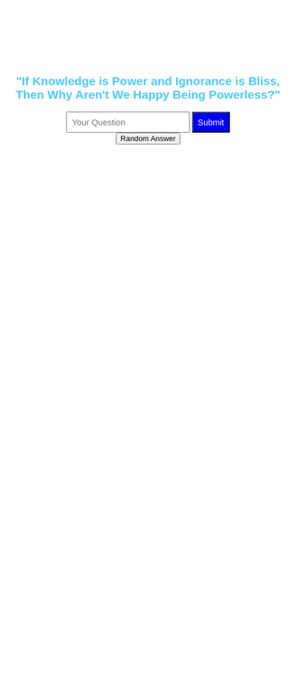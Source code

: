 About-me-WDI
============
<!DOCTYPE html>
<html lang="en">
<head> <!-- meta info here! -->
    <h1>AsK PoPsiclE</h1>
    <h2>"If Knowledge is Power and Ignorance is Bliss, Then Why Aren't We Happy Being Powerless?"</h2>
    <input type="question" placeholder="Your Question">
    <input type="Submit">
    
<style>
head {
  text-align: center;
}
h1 {
  font-size: 25px;
}
h2 {
  color: rgba(0, 180, 250, .7);
}
body { 
  text-align: center;
  background: url("http://i.imgur.com/pWFZZL0.jpg");
  background-size: cover;
  background-position: center;
  color: white;
  font-family: arial;
}
p { 
  font-size:20px;
  margin: 0 auto;
}
article {
  max-width: 500px;
  padding: 30px;
  margin: 0 auto;
}
@media (max-width: 500px) {
  body {
    background: gray;
  }
  h1 {
    font-size: 36px;
  }
  li {
    display: block;
    padding: 5px;
  }
}
  
input {
  border:1;
  padding:8px;
  font-size:15px;
}
input[type="submit"] {
  background: blue;
  color: white;
}

img { 
  margin: 22px 0px 45px 0px;
  padding: 4;
  border: 4px solid #123a40;
  border-radius: 100px 100px 100px 0px;
  position: center;
}
a {
  color: rgba(33, 90, 233, 0.9);
  
}
ul {
  margin: 26px;
  padding: 33px;
  background: rgba(0,0,0,0.5);
}
li {
  display: inline;
  padding: 10px 20px 10px 20px;
  border: solid;
  border-radius: 100px 100px 100px 0px;
}

</style> 

<button>Random Answer</button>

</head>



<body> <!-- content here! -->

    <!-- Resume -->
    <img src="http://i.imgur.com/hoT6KKo.jpg">
    
    
    <font face="arial, helvetica" size=+3>   
        <center><b>MICHAEL POSPISIL</b></center>
    </font><br>                                        

    <center>
        1303 Jefferson Avenue<br>
        Phone: 480.766.9577<br>
        Redwood City, CA 94062<br>
        Email: michaelcpospisil@gmail.com<br>
    </center>
    <hr>
    
    <ul>
      <li><a href="#">More About Me</a></li>
      <li><a href="#">Resume</a></li>
      <li><a href="#">Writing</a></li>
    <ul>
    <hr>
    <article>   
    <p>Last year I graduated from the University of Arizona with a B.A. in Philosophy, Political Science, Economics, and Law with the prospect of changing the entire world. After months of applying for positions in the Phoenix area I realized the utilization of my abilities required closer interaction with technology. Still looking for opportunities, I was given an offer to stay with my uncle in ‘silicon valley’. I quickly met wonderful and brilliant people involved in everything from web marketing to alternative transportation. I was almost instantly infatuated with the energy and innovation of the area, yet still unsure how I could take advantage of the opportunity. It became clear my academic background enabled me to see human phenomena with an enlightened perspective but I still required the right tools needed to communicate today. I became interested in the engineering behind big data systems, which are important for the creation of political and economic models. After taking a short course on data science I began to consider more ways to develop my computer skills and which skills were most important. A friend suggested the General Assembly Web Development Immersive is the best way for me to get involved in the tech world right away. 
    </p>
    </article>
    <hr>
   <article>
   <p>A solid, knowledgeable, communicator, researcher and writer, credited with outstanding academic achievement and proven research acumen.
    Proficient in data gathering, interpretation, and analysis of broad sets of data related to the social sciences, public policy,
    economics, or law.  Highly valued for strong analytical ability and a collaborative and consultative approach to teamwork and
    conducting research. Proficient with standard research style guides and editorial requirements.
    </p>
   </article>
  <script>
  $("button").on("click", function ()  {
  });
  
  </script>

</body>
</html>
